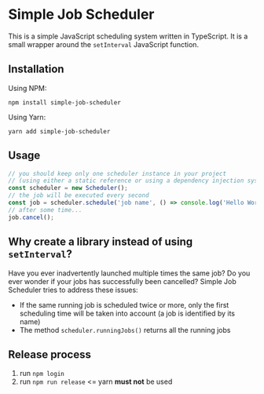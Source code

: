 Simple Job Scheduler
====================
This is a simple JavaScript scheduling system written in TypeScript.
It is a small wrapper around the `setInterval` JavaScript function.

Installation
------------
Using NPM:
```
npm install simple-job-scheduler
```

Using Yarn:
```
yarn add simple-job-scheduler
```

Usage
-----
```typescript
// you should keep only one scheduler instance in your project
// (using either a static reference or using a dependency injection system)
const scheduler = new Scheduler();
// the job will be executed every second
const job = scheduler.schedule('job name', () => console.log('Hello World!'), 1000);
// after some time...
job.cancel();
```

Why create a library instead of using `setInterval`?
----------------------------------------------------
Have you ever inadvertently launched multiple times the same job? Do you ever wonder if your jobs has successfully been cancelled?
Simple Job Scheduler tries to address these issues:
- If the same running job is scheduled twice or more, only the first scheduling time will be taken into account (a job is identified by its name)
- The method `scheduler.runningJobs()` returns all the running jobs

Release process
---------------
1. run `npm login`
2. run `npm run release` <= yarn **must not** be used
